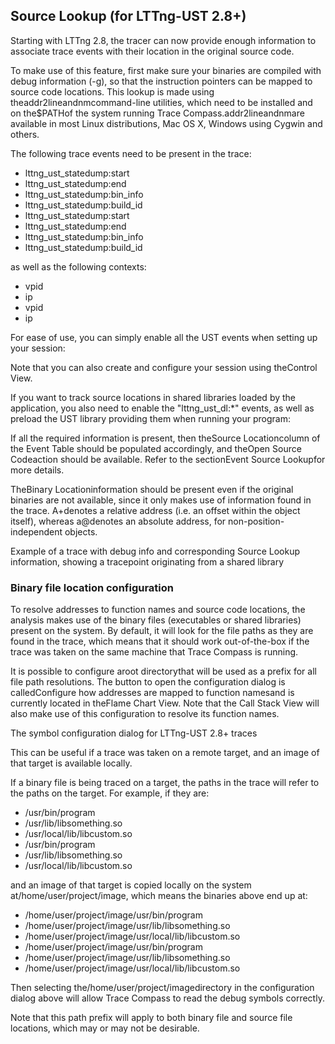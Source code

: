 ## Source Lookup (for LTTng-UST 2.8+)

Starting with LTTng 2.8, the tracer can now provide enough information to
			associate trace events with their location in the original source code.

To make use of this feature, first make sure your binaries are compiled with
			debug information (-g), so that the instruction pointers can be mapped to source
			code locations. This lookup is made using theaddr2lineandnmcommand-line utilities,
			which need to be installed and on the$PATHof the system running Trace
			Compass.addr2lineandnmare available in most Linux distributions, Mac OS X, Windows using Cygwin and others.

The following trace events need to be present in the trace:
- lttng_ust_statedump:start
- lttng_ust_statedump:end
- lttng_ust_statedump:bin_info
- lttng_ust_statedump:build_id
- lttng_ust_statedump:start
- lttng_ust_statedump:end
- lttng_ust_statedump:bin_info
- lttng_ust_statedump:build_id

as well as the following contexts:
- vpid
- ip
- vpid
- ip

For ease of use, you can simply enable all the UST events when setting up your
			session:

Note that you can also create and configure your session using theControl View.

If you want to track source locations in shared libraries loaded by the
			application, you also need to enable the "lttng_ust_dl:*" events, as well
			as preload the UST library providing them when running your program:

If all the required information is present, then theSource Locationcolumn
			of the Event Table should be populated accordingly, and theOpen Source Codeaction should be available. Refer to the sectionEvent Source Lookupfor
			more details.

TheBinary Locationinformation should be present even if the original
			binaries are not available, since it only makes use of information found in the
			trace. A+denotes a relative address (i.e. an offset within the object
			itself), whereas a@denotes an absolute address, for
			non-position-independent objects.



Example of a trace with debug info and corresponding Source Lookup information, showing a tracepoint originating from a shared library

### Binary file location configuration

To resolve addresses to function names and source code locations, the analysis
			makes use of the binary files (executables or shared libraries) present on the
			system. By default, it will look for the file paths as they are found in the
			trace, which means that it should work out-of-the-box if the trace was taken on
			the same machine that Trace Compass is running.

It is possible to configure aroot directorythat will be used as a prefix
			for all file path resolutions. The button to open the configuration dialog is
			calledConfigure how addresses are mapped to function namesand is
			currently located in theFlame Chart View. Note that the Call Stack View
			will also make use of this configuration to resolve its function names.



The symbol configuration dialog for LTTng-UST 2.8+ traces

This can be useful if a trace was taken on a remote target, and an image of that
			target is available locally.

If a binary file is being traced on a target, the paths in the trace will refer
			to the paths on the target. For example, if they are:
- /usr/bin/program
- /usr/lib/libsomething.so
- /usr/local/lib/libcustom.so
- /usr/bin/program
- /usr/lib/libsomething.so
- /usr/local/lib/libcustom.so

and an image of that target is copied locally on the system at/home/user/project/image, which means the binaries above end up at:
- /home/user/project/image/usr/bin/program
- /home/user/project/image/usr/lib/libsomething.so
- /home/user/project/image/usr/local/lib/libcustom.so
- /home/user/project/image/usr/bin/program
- /home/user/project/image/usr/lib/libsomething.so
- /home/user/project/image/usr/local/lib/libcustom.so

Then selecting the/home/user/project/imagedirectory in the configuration
			dialog above will allow Trace Compass to read the debug symbols correctly.

Note that this path prefix will apply to both binary file and source file
			locations, which may or may not be desirable.